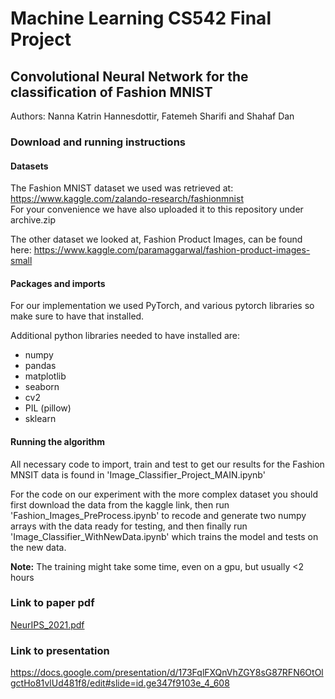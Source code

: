 # Machine Learning CS542 Final Project 
## Convolutional Neural Network for the classification of Fashion MNIST
Authors: Nanna Katrin Hannesdottir, Fatemeh Sharifi and Shahaf Dan

### Download and running instructions
#### Datasets
The Fashion MNIST dataset we used was retrieved at: https://www.kaggle.com/zalando-research/fashionmnist <br>
For your convenience we have also uploaded it to this repository under archive.zip <br>

The other dataset we looked at, Fashion Product Images, can be found here: https://www.kaggle.com/paramaggarwal/fashion-product-images-small

#### Packages and imports
For our implementation we used PyTorch, and various pytorch libraries so make sure to have that installed.

Additional python libraries needed to have installed are:
- numpy
- pandas
- matplotlib
- seaborn
- cv2
- PIL (pillow)
- sklearn

#### Running the algorithm
All necessary code to import, train and test to get our results for  the Fashion MNSIT data is found in 'Image_Classifier_Project_MAIN.ipynb'<br>

For the code on our experiment with the more complex dataset you should first download the data from the kaggle link, then run 'Fashion_Images_PreProcess.ipynb'
to recode and generate two numpy arrays with the data ready for testing, and then finally run 'Image_Classifier_WithNewData.ipynb' which trains the model and tests on the new data.

**Note:** The training might take some time, even on a gpu, but usually <2 hours

### Link to paper pdf
[NeurIPS_2021.pdf](https://github.com/nannkat/BUCASCS542/blob/master/NeurIPS_2021.pdf)
### Link to presentation
https://docs.google.com/presentation/d/173FqlFXQnVhZGY8sG87RFN6OtOlgctHo81vlUd481f8/edit#slide=id.ge347f9103e_4_608
